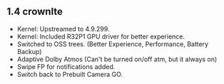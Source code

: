 ## 1.4 crownlte

+ Kernel: Upstreamed to 4.9.299.
+ Kernel: Included R32P1 GPU driver for better experience.
+ Switched to OSS trees. (Better Experience, Performance, Battery Backup)
+ Adaptive Dolby Atmos (Can't be turned on/off atm, but it always on)
+ Swipe FP for notifications added.
+ Switch back to Prebuilt Camera GO.